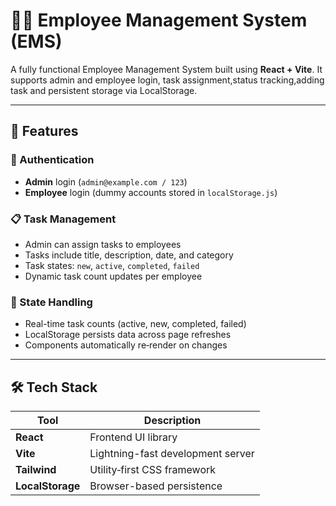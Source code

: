 # 🧑‍💼 Employee Management System (EMS)

A fully functional Employee Management System built using **React + Vite**. It supports admin and employee login, task assignment,status tracking,adding task and persistent storage via LocalStorage.

---

## 🚀 Features

### 👤 Authentication
- **Admin** login (`admin@example.com / 123`)
- **Employee** login (dummy accounts stored in `localStorage.js`)

### 📋 Task Management
- Admin can assign tasks to employees
- Tasks include title, description, date, and category
- Task states: `new`, `active`, `completed`, `failed`
- Dynamic task count updates per employee

### 🧠 State Handling
- Real-time task counts (active, new, completed, failed)
- LocalStorage persists data across page refreshes
- Components automatically re‐render on changes

---

## 🛠️ Tech Stack

| Tool         | Description                         |
| ------------ | ----------------------------------- |
| **React**    | Frontend UI library                 |
| **Vite**     | Lightning-fast development server   |
| **Tailwind** | Utility‑first CSS framework         |
| **LocalStorage** | Browser-based persistence      |
